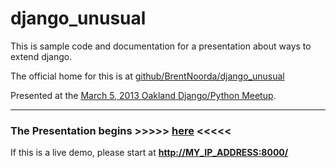 django_unusual
==============

This is sample code and documentation for a presentation about ways to extend django.

The official home for this is at [github/BrentNoorda/django_unusual](https://github.com/BrentNoorda/django_unusual)

Presented at the [March 5, 2013 Oakland Django/Python Meetup](http://www.meetup.com/The-San-Francisco-Django-Meetup-Group/events/104484632/).

-------------

### The Presentation begins **&gt;&gt;&gt;&gt;&gt; [here](SLIDESHOW/01.md) &lt;&lt;&lt;&lt;&lt;**

If this is a live demo, please start at __[http://MY_IP_ADDRESS:8000/](http://MY_IP_ADDRESS:8000/)__